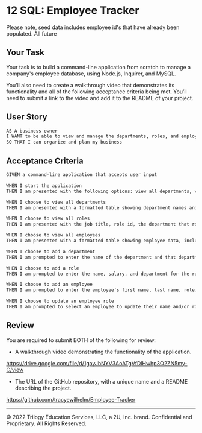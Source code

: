 # 12 SQL: Employee Tracker

Please note, seed data includes employee id's that have already been populated. All future

## Your Task

Your task is to build a command-line application from scratch to manage a company's employee database, using Node.js, Inquirer, and MySQL.

You’ll also need to create a walkthrough video that demonstrates its functionality and all of the following acceptance criteria being met. You’ll need to submit a link to the video and add it to the README of your project.

## User Story

```md
AS A business owner
I WANT to be able to view and manage the departments, roles, and employees in my company
SO THAT I can organize and plan my business
```

## Acceptance Criteria

```md
GIVEN a command-line application that accepts user input

WHEN I start the application
THEN I am presented with the following options: view all departments, view all roles, view all employees, add a department, add a role, add an employee, and update an employee, with the option to update their name, role, and manager

WHEN I choose to view all departments
THEN I am presented with a formatted table showing department names and department ids

WHEN I choose to view all roles
THEN I am presented with the job title, role id, the department that role belongs to, and the salary for that role

WHEN I choose to view all employees
THEN I am presented with a formatted table showing employee data, including employee ids, first names, last names, job titles, departments, salaries, and managers that the employees report to

WHEN I choose to add a department
THEN I am prompted to enter the name of the department and that department is added to the database

WHEN I choose to add a role
THEN I am prompted to enter the name, salary, and department for the role and that role is added to the database

WHEN I choose to add an employee
THEN I am prompted to enter the employee’s first name, last name, role, and manager, and that employee is added to the database

WHEN I choose to update an employee role
THEN I am prompted to select an employee to update their name and/or role and/or manager and the information is updated in the database because employees change more than just their role
```

## Review

You are required to submit BOTH of the following for review:

- A walkthrough video demonstrating the functionality of the application.

https://drive.google.com/file/d/1gayJbNYV3AoATgVfDlHwhp3O2ZN5my-C/view

- The URL of the GitHub repository, with a unique name and a README describing the project.

https://github.com/tracyewilhelm/Employee-Tracker

---

© 2022 Trilogy Education Services, LLC, a 2U, Inc. brand. Confidential and Proprietary. All Rights Reserved.
